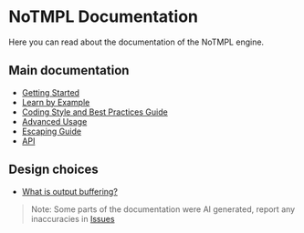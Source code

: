 # NoTMPL Documentation

Here you can read about the documentation of the NoTMPL engine.

## Main documentation

- [Getting Started](./getting_started.md)
- [Learn by Example](./example.md)
- [Coding Style and Best Practices Guide](./best_practices.md)
- [Advanced Usage](./advanced.md)
- [Escaping Guide](./escaping.md)
- [API](./api/index.md)

## Design choices

- [What is output buffering?](./design/ob.md)

> Note: Some parts of the documentation were AI generated, report any inaccuracies in
> [Issues](https://github.com/stefgodin/notmpl/issues)